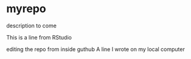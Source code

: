 # myrepo
description to come

This is a line from RStudio

editing the repo from inside guthub
A line I wrote on my local computer   
